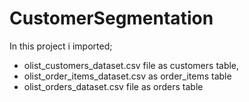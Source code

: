 # CustomerSegmentation
In this project i imported;
- olist_customers_dataset.csv file as customers table, <br>
- olist_order_items_dataset.csv as order_items table  <br>
- olist_orders_dataset.csv file as orders table  <br>



